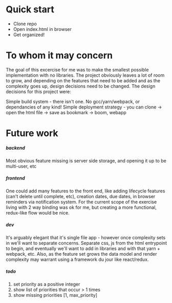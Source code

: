 # Quick start
* Clone repo
* Open index.html in browser
* Get organized!

# To whom it may concern
The goal of this excercise for me was to make the smallest possible implementation with no libraries. The project obviously leaves a lot of room to grow, and depending on the features that need to be added and as the complexity goes up, design decisions need to be changed. The design decisions for this project were:

Simple build system - there isn't one. No gcc/yarn/webpack, or dependancies of any kind!
Simple deployment strategy - you can clone -> open the html file -> save as bookmark -> boom, webapp

# Future work
##### backend
Most obvious feature missing is server side storage, and opening it up to be multi-user, etc

##### frontend
One could add many features to the front end, like adding lifecycle features (can't delete until complete, etc), creation dates, due dates, in browser reminders via notification system. For the current scope of the exercise living with 2 way binding was ok for me, but creating a more functional, redux-like flow would be nice.

##### dev
It's arguably elegant that it's single file app - however once complexity sets in we'll want to separate concerns. Separate css, js from the html entrypoint to begin, and eventually we'll want to add in libraries and with that yarn + webpack, etc. Also, as the feature set grows the data model and render complexity may warrant using a framework du jour like react/redux.  


##### todo

1. set priority as a positive integer
2. show list of priorities that occur > 1 times
3. show missing priorities [1, max_priority]

